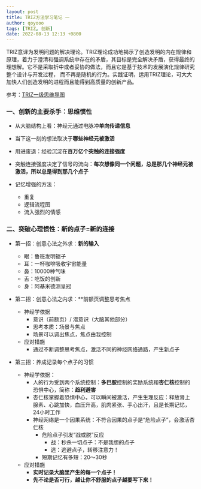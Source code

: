 ```yaml
---
layout: post
title: TRIZ方法学习笔记 一
author: qoyooo
tags: [TRIZ, 创新]
date: 2022-08-13 12:13 +0800
---
```


TRIZ意译为发明问题的解决理论。TRIZ理论成功地揭示了创造发明的内在规律和原理，着力于澄清和强调系统中存在的矛盾，其目标是完全解决矛盾，获得最终的理想解。它不是采取折中或者妥协的做法，而且它是基于技术的发展演化规律研究整个设计与开发过程， 而不再是随机的行为。实践证明，运用TRIZ理论，可大大加快人们创造发明的进程而且能得到高质量的创新产品。

参考：[TRIZ一级思维导图](https://aonaotu.com/open/60dc7685fb26ff0017135488)

### 一、创新的主要杀手：思维惯性
* 从大脑结构上看：神经元通过电脉冲**单向传递信息**
* 当下这一刻的想法取决于**哪些神经元被激活**
* 用进废退：经验沉淀在**百万亿个突触的连接强度**
* 突触连接强度决定了信号的流向：**每次想像同一个问题，总是那几个神经元被激活，所以总是得到那几个点子**


* 记忆增强的方法：
  * 重复
  * 逻辑流程图
  * 流入强烈的情感

### 二、突破心理惯性：**新的点子=新的连接**
* 第一招：创意心法之外求：**新的输入**
  * 眼：鲁班发明锯子
  * 耳：一杯咖啡吸收宇宙能量
  * 鼻：10000种气味
  * 舌：吃饭的创新
  * 身：阿基米德测皇冠

* 第二招：创意心法之内求：**前额页调整思考焦点
  * 神经学依据
    * 意识（前额页）/ 潜意识（大脑其他部分）
    * 思考本质：场景与焦点
    * 场景可以调出焦点，焦点由我控制
  * 应对措施
    * 通过不断调整思考焦点，激活不同的神经网络通路，产生新点子

* 第三招：养成记录每个点子的习惯
  * 神经学依据：
    * 人的行为受到两个系统控制：**多巴胺**控制的奖励系统和**杏仁核**控制的恐惧中心，简称：**趋利避害**
    * 杏仁核掌握着恐惧中心，可以瞬间被激活，产生生理反应：释放肾上腺素、心跳加快，血压升高，肌肉紧张、手心出汗，且是长期记忆，24小时工作
    * 神经网络是一个因果系统：不符合因果的点子是“危险点子”，会激活杏仁核
      * 危险点子引发“战或脱”反应
        * 战：秒杀一切点子：不是我想的点子
        * 逃：逃避点子，转移注意力！
      * 短期记忆有多短：20～30秒
  * 应对措施
    * **实时记录大脑里产生的每一个点子！**
    * **先不论是否可行，越让你不舒服的点子越要写下来！**
 
